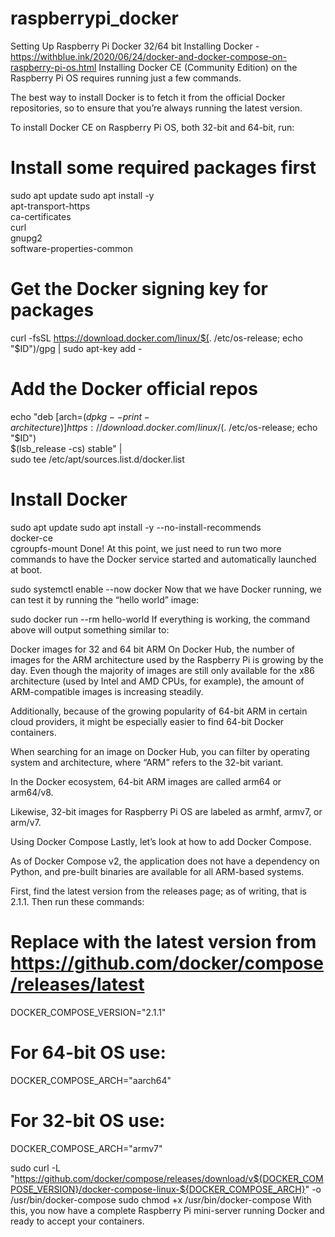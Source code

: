 # raspberrypi_docker
Setting Up Raspberry Pi Docker 32/64 bit
Installing Docker - https://withblue.ink/2020/06/24/docker-and-docker-compose-on-raspberry-pi-os.html
Installing Docker CE (Community Edition) on the Raspberry Pi OS requires running just a few commands.

The best way to install Docker is to fetch it from the official Docker repositories, so to ensure that you’re always running the latest version.

To install Docker CE on Raspberry Pi OS, both 32-bit and 64-bit, run:

# Install some required packages first
sudo apt update
sudo apt install -y \
     apt-transport-https \
     ca-certificates \
     curl \
     gnupg2 \
     software-properties-common

# Get the Docker signing key for packages
curl -fsSL https://download.docker.com/linux/$(. /etc/os-release; echo "$ID")/gpg | sudo apt-key add -

# Add the Docker official repos
echo "deb [arch=$(dpkg --print-architecture)] https://download.docker.com/linux/$(. /etc/os-release; echo "$ID") \
     $(lsb_release -cs) stable" | \
    sudo tee /etc/apt/sources.list.d/docker.list

# Install Docker
sudo apt update
sudo apt install -y --no-install-recommends \
    docker-ce \
    cgroupfs-mount
Done! At this point, we just need to run two more commands to have the Docker service started and automatically launched at boot.

sudo systemctl enable --now docker
Now that we have Docker running, we can test it by running the “hello world” image:

sudo docker run --rm hello-world
If everything is working, the command above will output something similar to:

Docker images for 32 and 64 bit ARM
On Docker Hub, the number of images for the ARM architecture used by the Raspberry Pi is growing by the day. Even though the majority of images are still only available for the x86 architecture (used by Intel and AMD CPUs, for example), the amount of ARM-compatible images is increasing steadily.

Additionally, because of the growing popularity of 64-bit ARM in certain cloud providers, it might be especially easier to find 64-bit Docker containers.

When searching for an image on Docker Hub, you can filter by operating system and architecture, where “ARM” refers to the 32-bit variant.

In the Docker ecosystem, 64-bit ARM images are called arm64 or arm64/v8.

Likewise, 32-bit images for Raspberry Pi OS are labeled as armhf, armv7, or arm/v7.

Using Docker Compose
Lastly, let’s look at how to add Docker Compose.

As of Docker Compose v2, the application does not have a dependency on Python, and pre-built binaries are available for all ARM-based systems.

First, find the latest version from the releases page; as of writing, that is 2.1.1. Then run these commands:

# Replace with the latest version from https://github.com/docker/compose/releases/latest
DOCKER_COMPOSE_VERSION="2.1.1"
# For 64-bit OS use:
DOCKER_COMPOSE_ARCH="aarch64"
# For 32-bit OS use:
DOCKER_COMPOSE_ARCH="armv7"

sudo curl -L "https://github.com/docker/compose/releases/download/v${DOCKER_COMPOSE_VERSION}/docker-compose-linux-${DOCKER_COMPOSE_ARCH}" -o /usr/bin/docker-compose
sudo chmod +x /usr/bin/docker-compose
With this, you now have a complete Raspberry Pi mini-server running Docker and ready to accept your containers.




